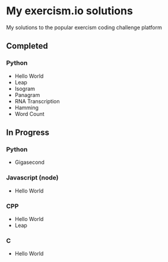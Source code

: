 # My exercism.io solutions
My solutions to the popular exercism coding challenge platform

## Completed
### Python
* Hello World
* Leap
* Isogram
* Panagram
* RNA Transcription
* Hamming
* Word Count

## In Progress
### Python
* Gigasecond

### Javascript (node)
* Hello World

### CPP
* Hello World
* Leap

### C
* Hello World
